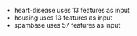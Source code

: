 * heart-disease uses 13 features as input
* housing uses 13 features as input
* spambase uses 57 features as input
